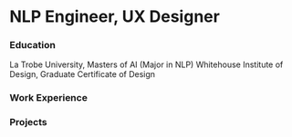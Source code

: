 # NLP Engineer, UX Designer

### Education
La Trobe University, Masters of AI (Major in NLP)
Whitehouse Institute of Design, Graduate Certificate of Design 

### Work Experience


### Projects

